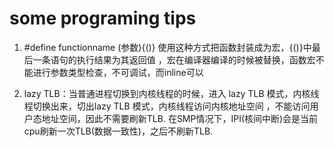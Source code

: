 # some programing tips
1. #define functionname (参数){()} 使用这种方式把函数封装成为宏，{()}中最后一条语句的执行结果为其返回值
   ，宏在编译器编译的时候被替换，函数宏不能进行参数类型检查，不可调试，而inline可以

2. lazy TLB：当普通进程切换到内核线程的时候，进入 lazy TLB 模式，内核线程切换出来，切出lazy TLB 模式，内核线程访问内核地址空间
，不能访问用户态地址空间，因此不需要刷新TLB. 在SMP情况下，IPI(核间中断)会是当前cpu刷新一次TLB(数据一致性)，之后不刷新TLB.

